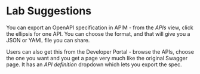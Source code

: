 # Lab Suggestions

You can export an OpenAPI specification in APIM - from the _APIs_ view, click the ellipsis for one API. You can choose the format, and that will give you a JSON or YAML file you can share.

Users can also get this from the Developer Portal - browse the APIs, choose the one you want and you get a page very much like the original Swagger page. It has an _API definition_ dropdown which lets you export the spec.